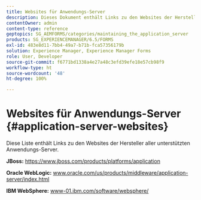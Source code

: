 ```yaml
---
title: Websites für Anwendungs-Server
description: Dieses Dokument enthält Links zu den Websites der Hersteller aller unterstützten Anwendungs-Server.
contentOwner: admin
content-type: reference
geptopics: SG_AEMFORMS/categories/maintaining_the_application_server
products: SG_EXPERIENCEMANAGER/6.5/FORMS
exl-id: 483e8d11-7bb4-49a7-b71b-fca57356179b
solution: Experience Manager, Experience Manager Forms
role: User, Developer
source-git-commit: f6771bd1338a4e27a48c3efd39efe18e57cb98f9
workflow-type: ht
source-wordcount: '48'
ht-degree: 100%

---
```


# Websites für Anwendungs-Server {#application-server-websites}

Diese Liste enthält Links zu den Websites der Hersteller aller unterstützten Anwendungs-Server.

**JBoss:** https://www.jboss.com/products/platforms/application

**Oracle WebLogic:** www.oracle.com/us/products/middleware/application-server/index.html

**IBM WebSphere:** www-01.ibm.com/software/websphere/
